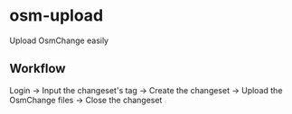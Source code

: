 # osm-upload

Upload OsmChange easily

## Workflow
Login -> Input the changeset's tag -> Create the changeset -> Upload the OsmChange files -> Close the changeset